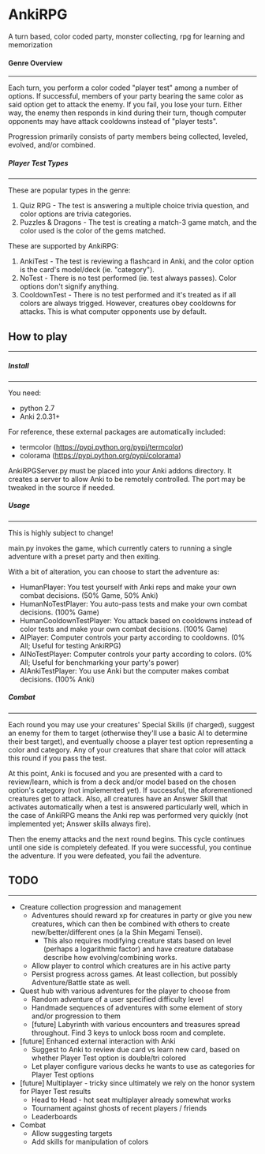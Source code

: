 AnkiRPG
=======
A turn based, color coded party, monster collecting, rpg for learning and memorization

#### Genre Overview
-------------------
Each turn, you perform a color coded "player test" among a number of options. If successful, members of your party bearing the same color as said option get to attack the enemy. If you fail, you lose your turn. Either way, the enemy then responds in kind during their turn, though computer opponents may have attack cooldowns instead of "player tests".

Progression primarily consists of party members being collected, leveled, evolved, and/or combined.

##### Player Test Types
-----------------------
These are popular types in the genre:

1. Quiz RPG - The test is answering a multiple choice trivia question, and color options are trivia categories.
2. Puzzles & Dragons - The test is creating a match-3 game match, and the color used is the color of the gems matched.

These are supported by AnkiRPG:

1. AnkiTest - The test is reviewing a flashcard in Anki, and the color option is the card's model/deck (ie. "category").
2. NoTest - There is no test performed (ie. test always passes). Color options don't signify anything.
3. CooldownTest - There is no test performed and it's treated as if all colors are always trigged. However, creatures obey cooldowns for attacks. This is what computer opponents use by default.


## How to play
--------------
##### Install
-------------
You need:
* python 2.7
* Anki 2.0.31+

For reference, these external packages are automatically included:
* termcolor (https://pypi.python.org/pypi/termcolor)
* colorama (https://pypi.python.org/pypi/colorama)

AnkiRPGServer.py must be placed into your Anki addons directory. It creates a server to allow Anki to be remotely controlled. The port may be tweaked in the source if needed.

##### Usage
-----------
This is highly subject to change!

main.py invokes the game, which currently caters to running a single adventure with a preset party and then exiting.

With a bit of alteration, you can choose to start the adventure as:
* HumanPlayer: You test yourself with Anki reps and make your own combat decisions. (50% Game, 50% Anki)
* HumanNoTestPlayer: You auto-pass tests and make your own combat decisions. (100% Game)
* HumanCooldownTestPlayer: You attack based on cooldowns instead of color tests and make your own combat decisions. (100% Game)
* AIPlayer: Computer controls your party according to cooldowns. (0% All; Useful for testing AnkiRPG)
* AINoTestPlayer: Computer controls your party according to colors. (0% All; Useful for benchmarking your party's power)
* AIAnkiTestPlayer: You use Anki but the computer makes combat decisions. (100% Anki)

##### Combat
-------------
Each round you may use your creatures' Special Skills (if charged), suggest an enemy for them to target (otherwise they'll use a basic AI to determine their best target), and eventually choose a player test option representing a color and category. Any of your creatures that share that color will attack this round if you pass the test.

At this point, Anki is focused and you are presented with a card to review/learn, which is from a deck and/or model based on the chosen option's category (not implemented yet). If successful, the aforementioned creatures get to attack. Also, all creatures have an Answer Skill that activates automatically when a test is answered particularly well, which in the case of AnkiRPG means the Anki rep was performed very quickly (not implemented yet; Answer skills always fire).

Then the enemy attacks and the next round begins. This cycle continues until one side is completely defeated. If you were successful, you continue the adventure. If you were defeated, you fail the adventure.

## TODO
-------
* Creature collection progression and management
  * Adventures should reward xp for creatures in party or give you new creatures, which can then be combined with others to create new/better/different ones (a la Shin Megami Tensei).
    * This also requires modifying creature stats based on level (perhaps a logarithmic factor) and have creature database describe how evolving/combining works.
  * Allow player to control which creatures are in his active party
  * Persist progress across games. At least collection, but possibly Adventure/Battle state as well.
* Quest hub with various adventures for the player to choose from
  * Random adventure of a user specified difficulty level
  * Handmade sequences of adventures with some element of story and/or progression to them
  * [future] Labyrinth with various encounters and treasures spread throughout. Find 3 keys to unlock boss room and complete.
* [future] Enhanced external interaction with Anki
  * Suggest to Anki to review due card vs learn new card, based on whether Player Test option is double/tri colored
  * Let player configure various decks he wants to use as categories for Player Test options
* [future] Multiplayer - tricky since ultimately we rely on the honor system for Player Test results
  * Head to Head - hot seat multiplayer already somewhat works
  * Tournament against ghosts of recent players / friends
  * Leaderboards
* Combat
  * Allow suggesting targets
  * Add skills for manipulation of colors
